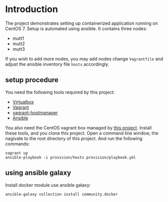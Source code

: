 # Introduction

The project demonstrates setting up containerized application running on CentOS 7.
Setup is automated using ansible. It contains three nodes:

- mutt1
- mutt2
- mutt3

If you wish to add more nodes, you may add nodes change `Vagrantfile` and
adjust the ansible inventory file `hosts` accordingly.

## setup procedure

You need the following tools required by this project:

- [Virtualbox][1]
- [Vagrant][2]
- [vagrant-hostmanager][3]
- [Ansible][4]

You also need the CentOS vagrant box managed by [this project][5].
Install these tools, and you clone this project.
Open a command line window, the nagivate to the root directory of this project.
And run the following commands:

    vagrant up
    ansible-playbook -i provision/hosts provision/playbook.yml


## using ansible galaxy

Install docker module use ansible galaxy:

    ansible-galaxy collection install community.docker

[1]: https://www.virtualbox.org/
[2]: https://www.vagrantup.com/
[3]: https://github.com/devopsgroup-io/vagrant-hostmanager
[4]: https://www.ansible.com/
[5]: https://github.com/schnell18/vmbot/tree/master/centos
